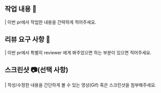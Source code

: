 ## 작업 내용 :pencil:
| 이번 pr에서 작업한 내용을 간략하게 적어주세요.

## 리뷰 요구 사항 :raising_hand:
| 이번 pr에서 특별히 reviewer 에게 봐주었으면 하는 부분이 있으면 적어주세요.

## 스크린샷 :camera:(선택 사항)
| 작성/수정한 내용을 간단하게 볼 수 있는 영상(Gif) 혹은 스크린샷을 첨부해주세요.